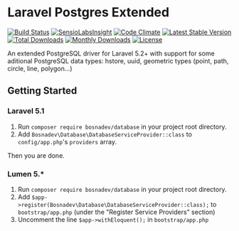 Laravel Postgres Extended
=========================

[![Build Status](https://travis-ci.org/bosnadev/database.svg?branch=master)](https://travis-ci.org/bosnadev/database)
[![SensioLabsInsight](https://insight.sensiolabs.com/projects/405f5153-4312-4c11-b0ae-8f27e2910c19/mini.png)](https://insight.sensiolabs.com/projects/405f5153-4312-4c11-b0ae-8f27e2910c19)
[![Code Climate](https://codeclimate.com/github/bosnadev/database/badges/gpa.svg)](https://codeclimate.com/github/bosnadev/database)
[![Latest Stable Version](https://poser.pugx.org/bosnadev/database/v/stable)](https://packagist.org/packages/bosnadev/database)
[![Total Downloads](https://poser.pugx.org/bosnadev/database/downloads)](https://packagist.org/packages/bosnadev/database)
[![Monthly Downloads](https://poser.pugx.org/bosnadev/database/d/monthly)](https://packagist.org/packages/bosnadev/database)
[![License](https://poser.pugx.org/bosnadev/database/license)](https://packagist.org/packages/bosnadev/database)


An extended PostgreSQL driver for Laravel 5.2+ with support for some aditional PostgreSQL data types: hstore, uuid, geometric types (point, path, circle, line, polygon...)

## Getting Started  
### Laravel 5.1
1. Run `composer require bosnadev/database` in your project root directory.
2. Add `Bosnadev\Database\DatabaseServiceProvider::class` to `config/app.php`'s `providers` array.

Then you are done.

### Lumen 5.*
1. Run `composer require bosnadev/database` in your project root directory.
2. Add `$app->register(Bosnadev\Database\DatabaseServiceProvider::class);` to `bootstrap/app.php` (under the "Register Service Providers" section)
3. Uncomment the line `$app->withEloquent();` in `bootstrap/app.php`
